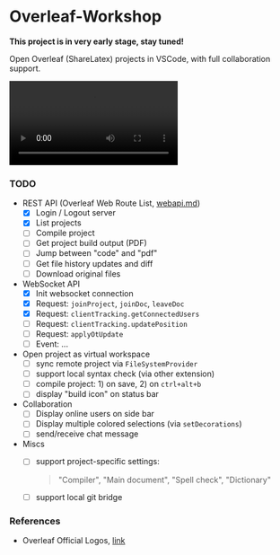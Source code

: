 # Overleaf-Workshop

**This project is in very early stage, stay tuned!**

Open Overleaf (ShareLatex) projects in VSCode, with full collaboration support.

![demo](docs/assets/demo.webm)

### TODO

- REST API (Overleaf Web Route List, [webapi.md](./docs/webapi.md))
  - [x] Login / Logout server
  - [x] List projects
  - [ ] Compile project
  - [ ] Get project build output (PDF)
  - [ ] Jump between "code" and "pdf"
  - [ ] Get file history updates and diff
  - [ ] Download original files
- WebSocket API
  - [x] Init websocket connection
  - [x] Request: `joinProject`, `joinDoc`, `leaveDoc`
  - [x] Request: `clientTracking.getConnectedUsers`
  - [ ] Request: `clientTracking.updatePosition`
  - [ ] Request: `applyOtUpdate`
  - [ ] Event: ...
- Open project as virtual workspace
  - [ ] sync remote project via `FileSystemProvider`
  - [ ] support local syntax check (via other extension)
  - [ ] compile project: 1) on save, 2) on `ctrl+alt+b`
  - [ ] display "build icon" on status bar
- Collaboration
  - [ ] Display online users on side bar
  - [ ] Display multiple colored selections (via `setDecorations`)
  - [ ] send/receive chat message
- Miscs
  - [ ] support project-specific settings:
    > "Compiler", "Main document", "Spell check", "Dictionary"
  - [ ] support local git bridge


### References

- Overleaf Official Logos, [link](https://www.overleaf.com/for/partners/jlogos)
